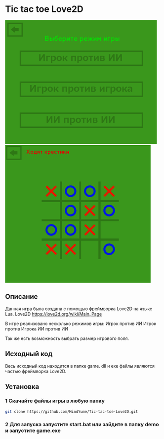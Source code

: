 # Tic tac toe Love2D

![](images/menu.png)
![](images/game.png)

## Описание
Данная игра была создана с помощью фреймворка Love2D на языке Lua.
Love2D https://love2d.org/wiki/Main_Page

В игре реализовано несколько режимов игры:
    Игрок против ИИ
    Игрок против Игрока
    ИИ против ИИ

Так же есть возможность выбрать размер игрового поля.

## Исходный код
Весь исходный код находится в папке game.
dll и exe файлы являются частью фреймворка Love2D.

## Установка
### 1 Скачайте файлы игры в любую папку
```bash
git clone https://github.com/MindYume/Tic-tac-toe-Love2D.git
```
### 2 Для запуска запустите start.bat или зайдите в папку demo и запустите game.exe
